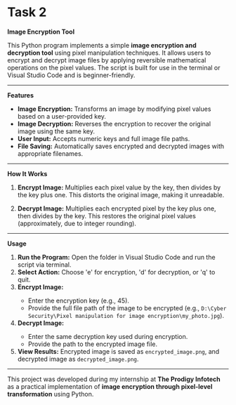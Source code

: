 
# Task 2

<b>Image Encryption Tool</b>

This Python program implements a simple **image encryption and decryption tool** using pixel manipulation techniques. It allows users to encrypt and decrypt image files by applying reversible mathematical operations on the pixel values. The script is built for use in the terminal or Visual Studio Code and is beginner-friendly.

---

<b>Features</b>

* <b>Image Encryption:</b> Transforms an image by modifying pixel values based on a user-provided key.
* <b>Image Decryption:</b> Reverses the encryption to recover the original image using the same key.
* <b>User Input:</b> Accepts numeric keys and full image file paths.
* <b>File Saving:</b> Automatically saves encrypted and decrypted images with appropriate filenames.

---

<b>How It Works</b>

1. <b>Encrypt Image:</b>
   Multiplies each pixel value by the key, then divides by the key plus one.
   This distorts the original image, making it unreadable.

2. <b>Decrypt Image:</b>
   Multiplies each encrypted pixel by the key plus one, then divides by the key.
   This restores the original pixel values (approximately, due to integer rounding).

---

<b>Usage</b>

<ol>
  <li><b>Run the Program:</b> Open the folder in Visual Studio Code and run the script via terminal.</li>
  <li><b>Select Action:</b> Choose 'e' for encryption, 'd' for decryption, or 'q' to quit.</li>
  <li><b>Encrypt Image:</b></li>
    <ul>
      <li>Enter the encryption key (e.g., 45).</li>
      <li>Provide the full file path of the image to be encrypted (e.g., <code>D:\Cyber Security\Pixel manipulation for image encryption\my_photo.jpg</code>).</li>
    </ul>
  <li><b>Decrypt Image:</b></li>
    <ul>
      <li>Enter the same decryption key used during encryption.</li>
      <li>Provide the path to the encrypted image file.</li>
    </ul>
  <li><b>View Results:</b> Encrypted image is saved as <code>encrypted_image.png</code>, and decrypted image as <code>decrypted_image.png</code>.</li>
</ol>

---

This project was developed during my internship at <b>The Prodigy Infotech</b> as a practical implementation of **image encryption through pixel-level transformation** using Python.
